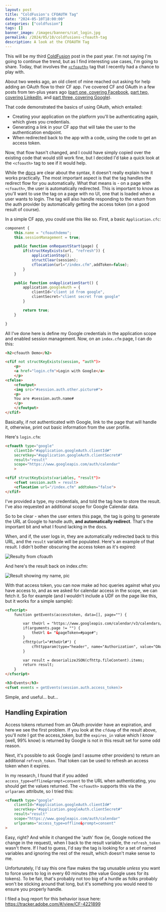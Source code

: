 ```yaml
---
layout: post
title: "ColdFusion's CFOAUTH Tag"
date: "2024-05-10T18:00:00"
categories: ["coldfusion"]
tags: []
banner_image: /images/banners/cat_login.jpg
permalink: /2024/05/10/coldfusions-cfoauth-tag
description: A look at the CFOAUTH Tag
---
```


This will be my third [ColdFusion](https://www.raymondcamden.com/categories/coldfusion) post in the past year. I'm not saying I'm going to continue the trend, but as I find interesting use cases, I'm going to share. Today, that involves the [`<cfoauth>`](https://cfdocs.org/cfoauth) tag that I recently had a chance to play with. 

About two weeks ago, an old client of mine reached out asking for help adding an OAuth flow to their CF app. I've covered CF and OAuth in a few posts from ten-plus years ago ([part one, covering Facebook](https://www.raymondcamden.com/2013/04/01/ColdFusion-and-OAuth-Part-1-Facebook/), [part two, covering LinkedIn](https://www.raymondcamden.com/2013/04/03/ColdFusion-and-OAuth-Part-2-Facebook), and [part three, covering Google](https://www.raymondcamden.com/2013/04/17/ColdFusion-and-OAuth-Part-3-Google)). 

That code demonstrated the basics of using OAuth, which entailed:

* Creating your application on the platform you'll be authenticating again, which gives you credentials.
* Generating a link in your CF app that will take the user to the authentication endpoint.
* When redirected back to the app with a code, using the code to get an access token.

Now, that flow hasn't changed, and I could have simply copied over the existing code that would still work fine, but I decided I'd take a quick look at the `<cfoauth>` tag to see if it would help. 

While the [docs](https://cfdocs.org/cfoauth) are clear about the syntax, it doesn't really explain how it works practically. The most important aspect is that the tag handles the redirect flow for you automatically. What that means is - on a page with `<cfoauth>`, the user is automatically redirected. This is important to know as you'll want to use the tag on a page with no UI, one that is loaded when a user wants to login. The tag will also handle responding to the *return* from the auth provider by automatically getting the access token (on a good result of course).

In a simple CF app, you could use this like so. First, a basic `Application.cfc`:

```js
component {
	this.name = "cfoauthdemo";
	this.sessionManagement = true;

	public function onRequestStart(page) {
		if(structKeyExists(url, "refresh")) {
			applicationStop();
			structClear(session);
			cflocation(url="/index.cfm",addToken=false);
		}
	}

	public function onApplicationStart() {
		application.googleAuth = {
			clientId="client id from google",
			clientSecret="client secret from google"
		}

		return true;
	}

}
```

All I've done here is define my Google credentials in the application scope and enabled session management. Now, on an `index.cfm` page, I can do this:

```html
<h2>cfoauth Demo</h2>

<cfif not structKeyExists(session, "auth")>
	<p>
	<a href="login.cfm">Login with Google</a>
	</p>
<cfelse>
	<cfoutput>
	<img src="#session.auth.other.picture#">
	<p>
	You are #session.auth.name#
	</p>
	</cfoutput>
</cfif>
```

Basically, if not authenticated with Google, link to the page that will handle it, otherwise, print out basic information from the user profile.

Here's `login.cfm`:

```html
<cfoauth type="google" 
    clientId="#application.googleAuth.clientId#" 
    secretkey="#application.googleAuth.clientSecret#" 
	result="result" 
    scope="https://www.googleapis.com/auth/calendar"
    >

<cfif structKeyExists(variables, "result")>
	<cfset session.auth = result>
	<cflocation url="/index.cfm" addtoken="false">
</cfif>
```

I've provided a type, my credentials, and told the tag how to store the result. I've also requested an additional scope for Google Calendar data.

So to be clear - when the user enters this page, the tag is going to generate the URL at Google to handle auth, **and automatically redirect**. That's the important bit and what I found lacking in the docs. 

When, and if, the user logs in, they are automatically redirected back to this URL, and the `result` variable will be populated. Here's an example of that result. I didn't bother obscuring the access token as it's expired:

<p>
<img src="https://static.raymondcamden.com/images/2024/05/cf2.jpg" alt="Resulty from cfoauth" class="imgborder imgcenter" loading="lazy">
</p>

And here's the result back on index.cfm:

<p>
<img src="https://static.raymondcamden.com/images/2024/05/cf3.jpg" alt="Result showing my name, pic" class="imgborder imgcenter" loading="lazy">
</p>

With that access token, you can now make ad hoc queries against what you have access to, and as we asked for calendar access in the scope, we can fetch it. So for example (and I wouldn't include a UDF on the page like this, but it works for a simple sample):

```html
<cfscript>
	function getEvents(accesstoken, data=[], page="") {

		var theUrl = "https://www.googleapis.com/calendar/v3/calendars/primary/events";
		if(arguments.page != "") {
			theUrl &= "&pageToken=#page#";
		}
		cfhttp(url="#theUrl#") {
			cfhttpparam(type="header", name="Authorization", value="OAuth #arguments.accesstoken#");
		}

		var result = deserializeJSON(cfhttp.fileContent).items;
		return result;
	}
</cfscript>

<h3>Events</h3>
<cfset events = getEvents(session.auth.access_token)>
```

Simple, and useful... but...

## Handling Expiration

Access tokens returned from an OAuth provider have an expiration, and here we see the first problem. If you look at the `cfdump` of the result above, you'll note I got the access_token, but the `expires_in` value which I *know* (well, 99% know) is returned by Google is not in this result set for some odd reason.

Next, it's possible to ask Google (and I assume other providers) to return an additional `refresh_token`. That token can be used to refresh an access token when it expires. 

In my research, I found that if you added `access_type=offline&prompt=consent` to the URL when authenticating, you should get the values returned. The `<cfoauth>` supports this via the `urlparams` attribute, so I tried this:

```html
<cfoauth type="google" 
    clientId="#application.googleAuth.clientId#" 
    secretkey="#application.googleAuth.clientSecret#" 
	result="result" 
    scope="https://www.googleapis.com/auth/calendar"
	urlparams="access_type=offline&prompt=consent"
>
```

Easy, right? And while it changed the 'auth' flow (ie, Google noticed the change in the request), when I back to the result variable, the `refresh_token` wasn't there. If I had to guess, I'd say the tag is looking for a set of named variables and ignoring the rest of the result, which doesn't make sense to me. 

Unfortunately, I'd say this one flaw makes the tag unusable *unless* you want to force users to log in every 60 minutes (the value Google uses for its tokens). To be fair, that's probably not too big of a hurdle as folks probably won't be sticking around that long, but it's something you would need to ensure you properly handle. 

I filed a bug report for this behavior issue here: <https://tracker.adobe.com/#/view/CF-4221899>


